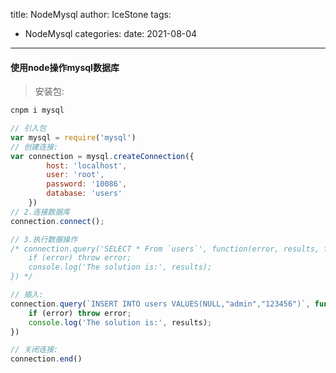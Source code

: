 title: NodeMysql
author: IceStone 
tags: 
  - NodeMysql
categories: 
date: 2021-08-04
---
#### 使用node操作mysql数据库

> 安装包:

```javascript
cnpm i mysql
```



```javascript
// 引入包
var mysql = require('mysql')
// 创建连接:
var connection = mysql.createConnection({
        host: 'localhost',
        user: 'root',
        password: '10086',
        database: 'users'
    })
// 2.连接数据库
connection.connect();

// 3.执行数据操作
/* connection.query('SELECT * From `users`', function(error, results, fields) {
    if (error) throw error;
    console.log('The solution is:', results);
}) */

// 插入:
connection.query(`INSERT INTO users VALUES(NULL,"admin","123456")`, function(error, results, fields) {
    if (error) throw error;
    console.log('The solution is:', results);
})

// 关闭连接:
connection.end()
```

